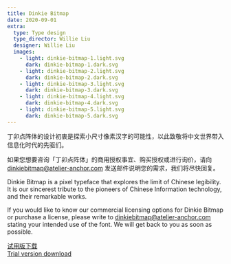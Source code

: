 ```yaml
---
title: Dinkie Bitmap
date: 2020-09-01
extra:
  type: Type design
  type_director: Willie Liu
  designer: Willie Liu
  images:
    - light: dinkie-bitmap-1.light.svg
      dark: dinkie-bitmap-1.dark.svg
    - light: dinkie-bitmap-2.light.svg
      dark: dinkie-bitmap-2.dark.svg
    - light: dinkie-bitmap-3.light.svg
      dark: dinkie-bitmap-3.dark.svg
    - light: dinkie-bitmap-4.light.svg
      dark: dinkie-bitmap-4.dark.svg
    - light: dinkie-bitmap-5.light.svg
      dark: dinkie-bitmap-5.dark.svg
---
```


丁卯点阵体的设计初衷是探索小尺寸像素汉字的可能性，以此致敬将中文世界带入信息化时代的先驱们。

如果您想要咨询「丁卯点阵体」的商用授权事宜、购买授权或进行询价，请向 [dinkie<wbr>bit<wbr>map@<wbr>atelier-<wbr>anchor.<wbr>com](mailto:licensing@atelier-anchor.com) 发送邮件说明您的需求，我们将尽快回复。

Dinkie Bitmap is a pixel typeface that explores the limit of Chinese legibility. It is our sincerest tribute to the pioneers of Chinese Information technology, and their remarkable works.

If you would like to know our commercial licensing options for Dinkie Bitmap or purchase a license, please write to [dinkie<wbr>bit<wbr>map@<wbr>atelier-<wbr>anchor.<wbr>com](mailto:licensing@atelier-anchor.com) stating your intended use of the font. We will get back to you as soon as possible.

<a href="/downloads/DinkieBitmap_Demo_v1_100.zip" class="download-link" download>试用版下载<br/>Trial version download</a>
